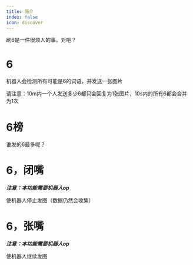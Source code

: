 ```yaml
---
title: 简介
index: false
icon: discover
---
```



刷6是一件很烦人的事，对吧？

# 6

机器人会检测所有可能是6的词语，并发送一张图片

请注意：10m内一个人发送多少6都只会回复为1张图片，10s内的所有6都会合并为1次

# 6榜

谁发的6最多呢？

# 6，闭嘴

_**注意：本功能需要机器人op**_

使机器人停止发图（数据仍然会收集）

# 6，张嘴

_**注意：本功能需要机器人op**_

使机器人继续发图
